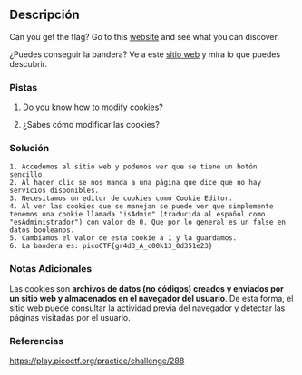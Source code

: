 ## Descripción
Can you get the flag? Go to this [website](http://saturn.picoctf.net:63041/) and see what you can discover.

¿Puedes conseguir la bandera? Ve a este [sitio web](http://saturn.picoctf.net:63041/) y mira lo que puedes descubrir.
### Pistas
1. Do you know how to modify cookies?

1. ¿Sabes cómo modificar las cookies?
### Solución
```
1. Accedemos al sitio web y podemos ver que se tiene un botón sencillo.
2. Al hacer clic se nos manda a una página que dice que no hay servicios disponibles.
3. Necesitamos un editor de cookies como Cookie Editor.
4. Al ver las cookies que se manejan se puede ver que simplemente tenemos una cookie llamada "isAdmin" (traducida al español como "esAdministrador") con valor de 0. Que por lo general es un false en datos booleanos.
5. Cambiamos el valor de esta cookie a 1 y la guardamos.
6. La bandera es: picoCTF{gr4d3_A_c00k13_0d351e23}
```
### Notas Adicionales
Las cookies son **archivos de datos (no códigos) creados y enviados por un sitio web y almacenados en el navegador del usuario**. De esta forma, el sitio web puede consultar la actividad previa del navegador y detectar las páginas visitadas por el usuario.
### Referencias
https://play.picoctf.org/practice/challenge/288